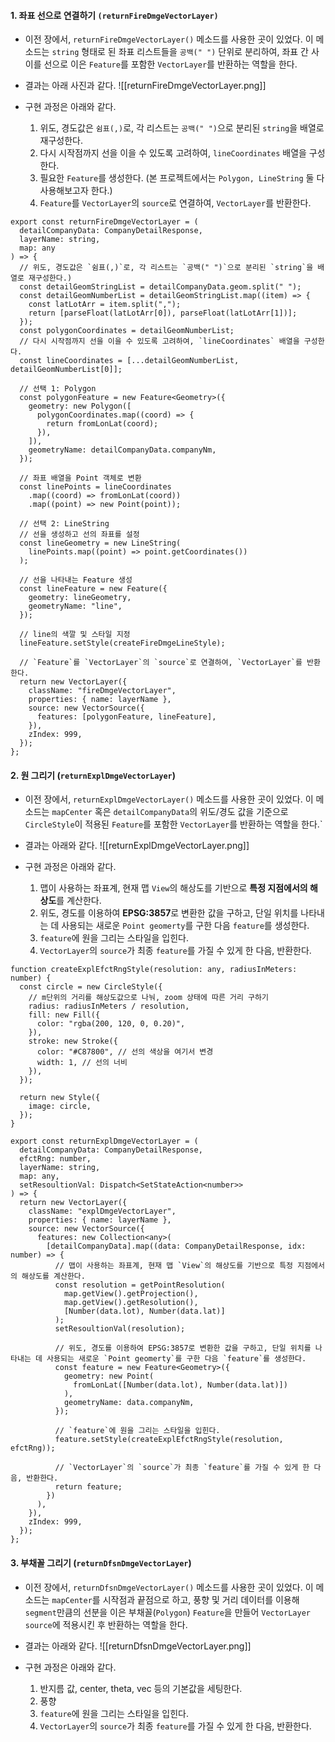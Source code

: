 
#### 1. 좌표 선으로 연결하기 `(returnFireDmgeVectorLayer)`

- 이전 장에서, `returnFireDmgeVectorLayer()` 메소드를 사용한 곳이 있었다. 이 메소드는 `string` 형태로 된 좌표 리스트들을 `공백(" ")` 단위로 분리하여, 좌표 간 사이를 선으로 이은 `Feature`를 포함한 `VectorLayer`를 반환하는 역할을 한다.

- 결과는 아래 사진과 같다.
![[returnFireDmgeVectorLayer.png]]

- 구현 과정은 아래와 같다.
	1. 위도, 경도값은 `쉼표(,)`로, 각 리스트는 `공백(" ")`으로 분리된 `string`을 배열로 재구성한다.
	2. 다시 시작점까지 선을 이을 수 있도록 고려하여, `lineCoordinates` 배열을 구성한다.
	3. 필요한 `Feature`를 생성한다. (본 프로젝트에서는 `Polygon, LineString` 둘 다 사용해보고자 한다.)
	4. `Feature`를 `VectorLayer`의 `source`로 연결하여, `VectorLayer`를 반환한다.

```tsx
export const returnFireDmgeVectorLayer = (
  detailCompanyData: CompanyDetailResponse,
  layerName: string,
  map: any
) => {
  // 위도, 경도값은 `쉼표(,)`로, 각 리스트는 `공백(" ")`으로 분리된 `string`을 배열로 재구성한다.)
  const detailGeomStringList = detailCompanyData.geom.split(" ");
  const detailGeomNumberList = detailGeomStringList.map((item) => {
    const latLotArr = item.split(",");
    return [parseFloat(latLotArr[0]), parseFloat(latLotArr[1])];
  });
  const polygonCoordinates = detailGeomNumberList;
  // 다시 시작점까지 선을 이을 수 있도록 고려하여, `lineCoordinates` 배열을 구성한다.
  const lineCoordinates = [...detailGeomNumberList, detailGeomNumberList[0]];

  // 선택 1: Polygon 
  const polygonFeature = new Feature<Geometry>({
    geometry: new Polygon([
      polygonCoordinates.map((coord) => {
        return fromLonLat(coord);
      }),
    ]),
    geometryName: detailCompanyData.companyNm,
  });

  // 좌표 배열을 Point 객체로 변환
  const linePoints = lineCoordinates
    .map((coord) => fromLonLat(coord))
    .map((point) => new Point(point));

  // 선택 2: LineString
  // 선을 생성하고 선의 좌표를 설정
  const lineGeometry = new LineString(
    linePoints.map((point) => point.getCoordinates())
  );

  // 선을 나타내는 Feature 생성
  const lineFeature = new Feature({
    geometry: lineGeometry,
    geometryName: "line",
  });

  // line의 색깔 및 스타일 지정
  lineFeature.setStyle(createFireDmgeLineStyle);

  // `Feature`를 `VectorLayer`의 `source`로 연결하여, `VectorLayer`를 반환한다.
  return new VectorLayer({
    className: "fireDmgeVectorLayer",
    properties: { name: layerName },
    source: new VectorSource({
      features: [polygonFeature, lineFeature],
    }),
    zIndex: 999,
  });
};
```


#### 2. 원 그리기 (`returnExplDmgeVectorLayer`)

- 이전 장에서, `returnExplDmgeVectorLayer()` 메소드를 사용한 곳이 있었다. 이 메소드는 `mapCenter` 혹은 `detailCompanyData`의 위도/경도 값을 기준으로 `CircleStyle`이 적용된 `Feature`를 포함한 `VectorLayer`를 반환하는 역할을 한다.`

- 결과는 아래와 같다.
![[returnExplDmgeVectorLayer.png]]

- 구현 과정은 아래와 같다.
	1. 맵이 사용하는 좌표계, 현재 맵 `View`의 해상도를 기반으로 **특정 지점에서의 해상도**를 계산한다.
	2. 위도, 경도를 이용하여 **EPSG:3857**로 변환한 값을 구하고, 단일 위치를 나타내는 데 사용되는 새로운 `Point geomerty`를 구한 다음 `feature`를 생성한다.
	3. `feature`에 원을 그리는 스타일을 입힌다.
	4. `VectorLayer`의 `source`가 최종 `feature`를 가질 수 있게 한 다음, 반환한다.

```tsx
function createExplEfctRngStyle(resolution: any, radiusInMeters: number) {
  const circle = new CircleStyle({
    // m단위의 거리를 해상도값으로 나눠, zoom 상태에 따른 거리 구하기
    radius: radiusInMeters / resolution,
    fill: new Fill({
      color: "rgba(200, 120, 0, 0.20)",
    }),
    stroke: new Stroke({
      color: "#C87800", // 선의 색상을 여기서 변경
      width: 1, // 선의 너비
    }),
  });

  return new Style({
    image: circle,
  });
}

export const returnExplDmgeVectorLayer = (
  detailCompanyData: CompanyDetailResponse,
  efctRng: number,
  layerName: string,
  map: any,
  setResoultionVal: Dispatch<SetStateAction<number>>
) => {
  return new VectorLayer({
    className: "explDmgeVectorLayer",
    properties: { name: layerName },
    source: new VectorSource({
      features: new Collection<any>(
        [detailCompanyData].map((data: CompanyDetailResponse, idx: number) => {
          // 맵이 사용하는 좌표계, 현재 맵 `View`의 해상도를 기반으로 특정 지점에서의 해상도를 계산한다.
          const resolution = getPointResolution(
            map.getView().getProjection(),
            map.getView().getResolution(),
            [Number(data.lot), Number(data.lat)]
          );
          setResoultionVal(resolution);

		  // 위도, 경도를 이용하여 EPSG:3857로 변환한 값을 구하고, 단일 위치를 나타내는 데 사용되는 새로운 `Point geomerty`를 구한 다음 `feature`를 생성한다.
          const feature = new Feature<Geometry>({
            geometry: new Point(
              fromLonLat([Number(data.lot), Number(data.lat)])
            ),
            geometryName: data.companyNm,
          });

		  // `feature`에 원을 그리는 스타일을 입힌다.
          feature.setStyle(createExplEfctRngStyle(resolution, efctRng));

		  // `VectorLayer`의 `source`가 최종 `feature`를 가질 수 있게 한 다음, 반환한다.
          return feature;
        })
      ),
    }),
    zIndex: 999,
  });
};
```


#### 3. 부채꼴 그리기 (`returnDfsnDmgeVectorLayer`)

- 이전 장에서, `returnDfsnDmgeVectorLayer()` 메소드를 사용한 곳이 있었다. 이 메소드는 `mapCenter`를 시작점과 끝점으로 하고, 풍향 및 거리 데이터를 이용해 `segment`만큼의 선분을 이은 부채꼴(`Polygon`) `Feature`을 만들어 `VectorLayer source`에 적용시킨 후 반환하는 역할을 한다.

- 결과는 아래와 같다.
![[returnDfsnDmgeVectorLayer.png]]

- 구현 과정은 아래와 같다.
	1. 반지름 값, center, theta, vec 등의 기본값을 세팅한다. 
	2. 풍향
	3. `feature`에 원을 그리는 스타일을 입힌다.
	4. `VectorLayer`의 `source`가 최종 `feature`를 가질 수 있게 한 다음, 반환한다.

